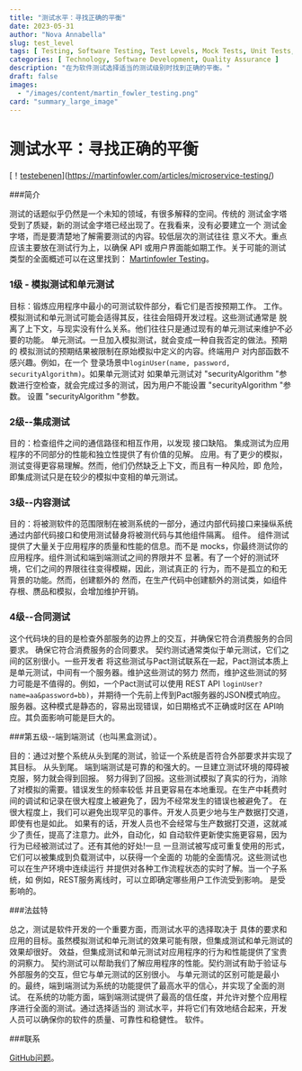 ```yaml
---
title: "测试水平：寻找正确的平衡"
date: 2023-05-31
author: "Nova Annabella"
slug: test_level
tags: [ Testing, Software Testing, Test Levels, Mock Tests, Unit Tests, Integration Tests, Component Tests, Contract Tests, End-to-End Tests ]
categories: [ Technology, Software Development, Quality Assurance ]
description: "在为软件测试选择适当的测试级别时找到正确的平衡。"
draft: false
images:
  - "/images/content/martin_fowler_testing.png"
card: "summary_large_image"
---
```



# 测试水平：寻找正确的平衡

[！[testebenen](/images/content/martin_fowler_testing.png)](https://martinfowler.com/articles/microservice-testing/)

###简介

测试的话题似乎仍然是一个未知的领域，有很多解释的空间。传统的 测试金字塔受到了质疑，新的测试金字塔已经出现了。在我看来，没有必要建立一个 测试金字塔，而是要清楚地了解需要测试的内容。较低层次的测试往往
意义不大。重点应该主要放在测试行为上，以确保 API 或用户界面能如期工作。关于可能的测试类型的全面概述可以在这里找到： [Martinfowler
Testing](https://martinfowler.com/articles/microservice-testing/)。

### 1级 - 模拟测试和单元测试

目标：锻炼应用程序中最小的可测试软件部分，看它们是否按预期工作。 工作。 模拟测试和单元测试可能会适得其反，往往会阻碍开发过程。这些测试通常是 脱离了上下文，与现实没有什么关系。他们往往只是通过现有的单元测试来维护不必要的功能。
单元测试。一旦加入模拟测试，就会变成一种自我否定的做法。预期的 模拟测试的预期结果被限制在原始模拟中定义的内容。终端用户 对内部函数不感兴趣。例如，在一个 登录场景中`loginUser(name, password,
securityAlgorithm)`。如果单元测试对 如果单元测试对 "securityAlgorithm "参数进行空检查，就会完成过多的测试，因为用户不能设置 "securityAlgorithm "参数。 设置
"securityAlgorithm "参数。

### 2级--集成测试

目的：检查组件之间的通信路径和相互作用，以发现 接口缺陷。 集成测试为应用程序的不同部分的性能和独立性提供了有价值的见解。 应用。有了更少的模拟，测试变得更容易理解。然而，他们仍然缺乏上下文，而且有一种风险，即
危险，即集成测试只是在较少的模拟中变相的单元测试。

### 3级--内容测试

目的：将被测软件的范围限制在被测系统的一部分，通过内部代码接口来操纵系统 通过内部代码接口和使用测试替身将被测代码与其他组件隔离。 组件。 组件测试提供了大量关于应用程序的质量和性能的信息。而不是
mocks，你最终测试你的应用程序。组件测试和端到端测试之间的界限并不 显著。有了一个好的测试环境，它们之间的界限往往变得模糊，因此，测试真正的 行为，而不是孤立的和无背景的功能。然而，创建额外的
然而，在生产代码中创建额外的测试类，如组件存根、赝品和模拟，会增加维护开销。

### 4级--合同测试

这个代码块的目的是检查外部服务的边界上的交互，并确保它符合消费服务的合同要求。 确保它符合消费服务的合同要求。 契约测试通常类似于单元测试，它们之间的区别很小。一些开发者
将这些测试与Pact测试联系在一起，Pact测试本质上是单元测试，中间有一个服务器。维护这些测试的努力 然而，维护这些测试的努力可能是不值得的。例如，一个Pact测试可以使用 REST API
`loginUser?name=aa&password=bb)`，并期待一个先前上传到Pact服务器的JSON模式响应。 服务器。这种模式是静态的，容易出现错误，如日期格式不正确或时区在 API响应。其负面影响可能是巨大的。

###第五级--端到端测试（也叫黑盒测试）。

目的：通过对整个系统从头到尾的测试，验证一个系统是否符合外部要求并实现了其目标。 从头到尾。 端到端测试是可靠的和强大的。一旦建立测试环境的障碍被克服，努力就会得到回报。
努力得到了回报。这些测试模拟了真实的行为，消除了对模拟的需要。错误发生的频率较低 并且更容易在本地重现。在生产中耗费时间的调试和记录在很大程度上被避免了，因为不经常发生的错误也被避免了。
在很大程度上，我们可以避免出现罕见的事件。开发人员更少地与生产数据打交道，即使有也是如此。 如果有的话，开发人员也不会经常与生产数据打交道，这就减少了责任，提高了注意力。此外，自动化，如
自动软件更新使实施更容易，因为行为已经被测试过了。还有其他的好处!一旦 一旦测试被写成可重复使用的形式，它们可以被集成到负载测试中，以获得一个全面的 功能的全面情况。这些测试也可以在生产环境中连续运行
并提供对各种工作流程状态的实时了解。当一个子系统，如 例如，REST服务离线时，可以立即确定哪些用户工作流受到影响。 是受影响的。

###法兹特

总之，测试是软件开发的一个重要方面，而测试水平的选择取决于 具体的要求和应用的目标。虽然模拟测试和单元测试的效果可能有限，但集成测试和单元测试的效果却很好。 效益，但集成测试和单元测试对应用程序的行为和性能提供了宝贵的洞察力。
契约测试可以帮助我们了解应用程序的性能。契约测试有助于验证与外部服务的交互，但它与单元测试的区别很小。 与单元测试的区别可能是最小的。最终，端到端测试为系统的功能提供了最高水平的信心，并实现了全面的测试。
在系统的功能方面，端到端测试提供了最高的信任度，并允许对整个应用程序进行全面的测试。通过选择适当的 测试水平，并将它们有效地结合起来，开发人员可以确保你的软件的质量、可靠性和稳健性。 软件。

###联系

[GitHub问题](https://github.com/NovaAnnabella/the_unspoken/issues/new/choose)。
